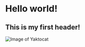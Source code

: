 # Hello world!
## This is my first header!

![Image of Yaktocat](https://octodex.github.com/images/yaktocat.png)
